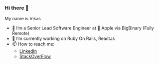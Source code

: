 ### Hi there 👋

My name is Vikas

- 🔭 I’m a Senior Lead Software Engineer at  Apple via BigBinary (Fully Remote)
- 🌱 I’m currently working on Ruby On Rails, ReactJs
- 📫 How to reach me: 
     - [LinkedIn](https://www.linkedin.com/in/vikas95prasad)
     - [StackOverFlow](https://stackoverflow.com/users/9015957/vikas95prasad)
       
 

